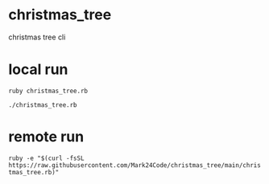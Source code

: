 # christmas_tree

christmas tree cli

# local run

`ruby christmas_tree.rb`

`./christmas_tree.rb`

# remote run

`ruby -e "$(curl -fsSL https://raw.githubusercontent.com/Mark24Code/christmas_tree/main/christmas_tree.rb)"`
